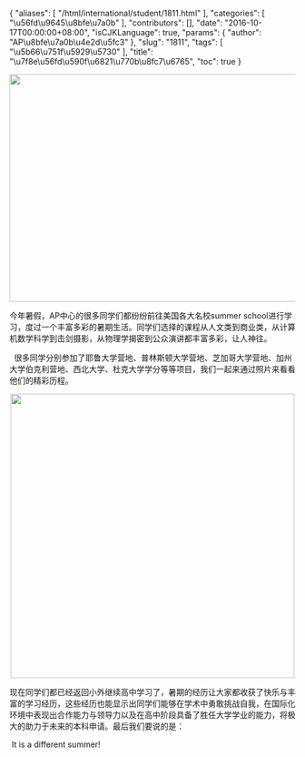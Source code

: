 {
    "aliases": [
        "/html/international/student/1811.html"
    ],
    "categories": [
        "\u56fd\u9645\u8bfe\u7a0b"
    ],
    "contributors": [],
    "date": "2016-10-17T00:00:00+08:00",
    "isCJKLanguage": true,
    "params": {
        "author": "AP\u8bfe\u7a0b\u4e2d\u5fc3"
    },
    "slug": "1811",
    "tags": [
        "\u5b66\u751f\u5929\u5730"
    ],
    "title": "\u7f8e\u56fd\u590f\u6821\u770b\u8fc7\u6765",
    "toc": true
}


<img
    src="https://cdn.tfls.online/mirror/full/b243632b9f7f9a1ff400eb7e50408b89c9c376d8.jpg"
    style="display:block;margin-left:auto;margin-right:auto;"
    decoding="async"
    fetchpriority="auto"
    loading="lazy"
    height="400"
    width="600"
/>




今年暑假，AP中心的很多同学们都纷纷前往美国各大名校summer school进行学习，度过一个丰富多彩的暑期生活。同学们选择的课程从人文类到商业类，从计算机数学科学到击剑摄影，从物理学揭密到公众演讲都丰富多彩，让人神往。




  很多同学分别参加了耶鲁大学营地、普林斯顿大学营地、芝加哥大学营地、加州大学伯克利营地、西北大学、杜克大学学分等等项目，我们一起来通过照片来看看他们的精彩历程。





<img
    src="https://cdn.tfls.online/mirror/full/94d4353f20bcb79ce462fd21eb82012e416e4863.jpg"
    style="display:block;margin-left:auto;margin-right:auto;"
    decoding="async"
    fetchpriority="auto"
    loading="lazy"
    height="500"
    width="500"
/>




现在同学们都已经返回小外继续高中学习了，暑期的经历让大家都收获了快乐与丰富的学习经历，这些经历也能显示出同学们能够在学术中勇敢挑战自我，在国际化环境中表现出合作能力与领导力以及在高中阶段具备了胜任大学学业的能力，将极大的助力于未来的本科申请。最后我们要说的是：




 It is a different summer!




 



  
